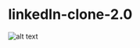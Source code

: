 # linkedIn-clone-2.0
![alt text](https://user-images.githubusercontent.com/70457144/143727725-c0eaadef-0dff-4184-aeaf-e6a398777fa0.png)
